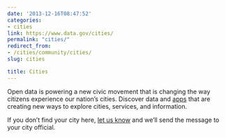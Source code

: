 ```yaml
---
date: '2013-12-16T08:47:52'
categories:
- cities
link: https://www.data.gov/cities/
permalink: "cities/"
redirect_from:
- /cities/community/cities/
slug: cities

title: Cities 
---
```


Open data is powering a new civic movement that is changing the way citizens experience our nation’s cities. Discover data and [apps](../../cities/city-apps) that are creating new ways to explore cities, services, and information.

If you don’t find your city here, [let us know](http://www.data.gov/contact) and we’ll send the message to your city official.

